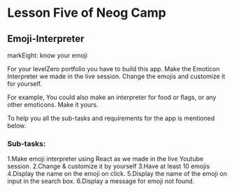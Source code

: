 # Lesson Five of Neog Camp

## Emoji-Interpreter

markEight: know your emoji

For your levelZero portfolio you have to build this app. Make the Emoticon Interpreter we made in the live session. Change the emojis and customize it for yourself.

For example, You could also make an interpreter for food or flags, or any other emoticons. Make it yours.

To help you all the sub-tasks and requirements for the app is mentioned below.

### Sub-tasks:
 1.Make emoji interpreter using React as we made in the live Youtube session.
 2.Change & customize it by yourself
 3.Have at least 10 emojis
 4.Display the name on the emoji on click.
 5.Display the name of the emoji on input in the search box.
 6.Display a message for emoji not found.

